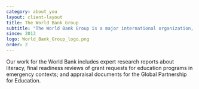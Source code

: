 ```yaml
---
category: about_you
layout: client-layout
title: The World Bank Group
subtitle: "The World Bank Group is a major international organization, which provides financial and technical assistance to developing countries around the world as a partnership to reduce poverty and support development."
since: 2013
logo: World_Bank_Group_logo.png
order: 2
---
```

Our work for the World Bank includes expert research reports about literacy, final readiness reviews of grant requests for education programs in emergency contexts; and appraisal documents for the Global Partnership for Education.